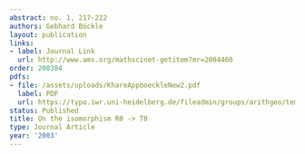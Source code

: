 ```yaml
---
abstract: no. 1, 217-222
authors: Gebhard Böckle
layout: publication
links:
- label: Journal Link
  url: http://www.ams.org/mathscinet-getitem?mr=2004460
order: 200384
pdfs:
- file: /assets/uploads/KhareAppboeckleNew2.pdf
  label: PDF
  url: https://typo.iwr.uni-heidelberg.de/fileadmin/groups/arithgeo/templates/data/Gebhard_Boeckle/KhareAppboeckleNew2.pdf
status: Published
title: On the isomorphism R0 -> T0
type: Journal Article
year: '2003'
---
```

